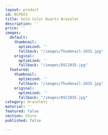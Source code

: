 ```yaml
---
layout: product
id: BCP023
title: Gold Color Quartz Bracelet
description: ''
price: ''
images:
  default:
    thumbnail:
      optimized: ''
      fallback: "/images/Thumbnail-2035.jpg"
    original:
      optimized: ''
      fallback: "/images/DSC2035.jpg"
  featured:
    thumbnail:
      optimized: ''
      fallback: "/images/Thumbnail-2035.jpg"
    original:
      optimized: ''
      fallback: "/images/DSC2035.jpg"
category: bracelets
material: ''
featured: false
section: Store
published: false

---
```

